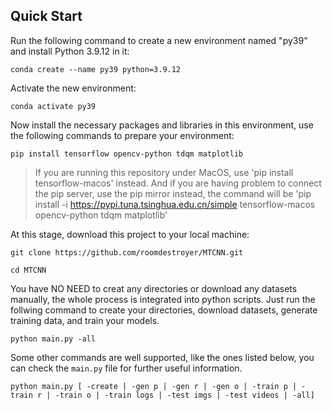 ## Quick Start

Run the following command to create a new environment named "py39" and install Python 3.9.12 in it:

```shell
conda create --name py39 python=3.9.12
```

Activate the new environment:

```shell
conda activate py39
```

Now install the necessary packages and libraries in this environment, use the following commands to prepare your environment:

```shell
pip install tensorflow opencv-python tdqm matplotlib
```

> If you are running this repository under MacOS, use 'pip install tensorflow-macos' instead. And if you are having problem to connect the pip server, use the pip mirror instead, the command will be 'pip install -i https://pypi.tuna.tsinghua.edu.cn/simple tensorflow-macos opencv-python tdqm matplotlib'

At this stage, download this project to your local machine:

```shell
git clone https://github.com/roomdestroyer/MTCNN.git
```

```
cd MTCNN
```

You have NO NEED to creat any directories or download any datasets manually, the whole process is integrated into python scripts. Just run the follwing command to create your directories, download datasets, generate training data, and train your models.

~~~
python main.py -all
~~~

Some other commands are well supported, like the ones listed below, you can check the `main.py` file for further useful information.

~~~
python main.py [ -create | -gen p | -gen r | -gen o | -train p | -train r | -train o | -train logs | -test imgs | -test videos | -all]
~~~



